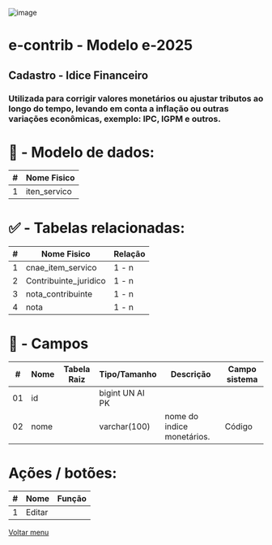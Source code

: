 ![image](https://github.com/user-attachments/assets/04662de1-1516-48d7-bb8c-50b38989e58b)
# e-contrib - Modelo e-2025 
##  Cadastro - Idice Financeiro  
### Utilizada para corrigir valores monetários ou ajustar tributos ao longo do tempo, levando em conta a inflação ou outras variações econômicas, exemplo: IPC, IGPM e outros. 

# 🎲 - Modelo de dados:
 **\#**  |**Nome Fisico**               |
---------|------------------------------|
1        | iten_servico                 |

#
#   ✅ - Tabelas relacionadas:
 **\#**  |**Nome Fisico**               |   **Relação** |
---------|------------------------------|---------------|      
1        | cnae_item_servico            |     1 - n     |
2        | Contribuinte_juridico        |     1 - n     |
3        | nota_contribuinte            |     1 - n     |
4        | nota                         |     1 - n     |

#
# 🔢 - Campos
 **\#**  | **Nome**                     | **Tabela Raiz**         | **Tipo/Tamanho**        | **Descrição**                                                                        | **Campo sistema**                      |
---------|------------------------------|-------------------------|-------------------------|--------------------------------------------------------------------------------------|----------------------------------------|
01       | id                           |                         | bigint UN AI PK         |                                                                                      |                                        |
02       | nome                         |                         | varchar(100)            |  nome do indice monetários.                                                          |  Código                                |

# Ações / botões:
 **\#**  |**Nome**                      |   **Função**  |
---------|------------------------------|---------------|
1        | Editar                       |               |

 [Voltar menu](https://github.com/VenturaCerqueira/Documento_gestao_tributaria)   